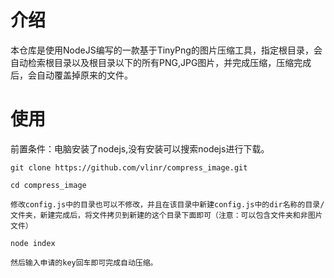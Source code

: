 # 介绍
本仓库是使用NodeJS编写的一款基于TinyPng的图片压缩工具，指定根目录，会自动检索根目录以及根目录以下的所有PNG,JPG图片，并完成压缩，压缩完成后，会自动覆盖掉原来的文件。
# 使用

前置条件：电脑安装了nodejs,没有安装可以搜索nodejs进行下载。

```
git clone https://github.com/vlinr/compress_image.git

cd compress_image

修改config.js中的目录也可以不修改，并且在该目录中新建config.js中的dir名称的目录/文件夹，新建完成后，将文件拷贝到新建的这个目录下面即可（注意：可以包含文件夹和非图片文件）

node index 

然后输入申请的key回车即可完成自动压缩。

```


